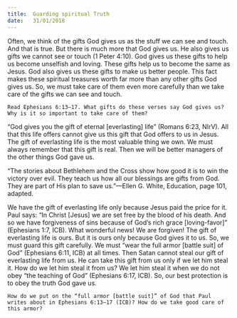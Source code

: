 ```yaml
---
title:  Guarding spiritual Truth
date:   31/01/2018
---
```


Often, we think of the gifts God gives us as the stuff we can see and touch. And that is true. But there is much more that God gives us. He also gives us gifts we cannot see or touch (1 Peter 4:10). God gives us these gifts to help us become unselfish and loving. These gifts help us to become the same as Jesus. God also gives us these gifts to make us better people. This fact makes these spiritual treasures worth far more than any other gifts God gives us. So, we must take care of them even more carefully than we take care of the gifts we can see and touch. 

`Read Ephesians 6:13–17. What gifts do these verses say God gives us? Why is it so important to take care of them?` 

“God gives you the gift of eternal [everlasting] life” (Romans 6:23, NIrV). All that this life offers cannot give us this gift that God offers to us in Jesus. The gift of everlasting life is the most valuable thing we own. We must always remember that this gift is real. Then we will be better managers of the other things God gave us. 

“The stories about Bethlehem and the Cross show how good it is to win the victory over evil. They teach us how all our blessings are gifts from God. They are part of His plan to save us.”—Ellen G. White, Education, page 101, adapted. 

We have the gift of everlasting life only because Jesus paid the price for it. Paul says: “In Christ [Jesus] we are set free by the blood of his death. And so we have forgiveness of sins because of God’s rich grace [loving-favor]” (Ephesians 1:7, ICB). What wonderful news! We are forgiven! The gift of everlasting life is ours. But it is ours only because God gives it to us. So, we must guard this gift carefully. We must “wear the full armor [battle suit] of God” (Ephesians 6:11, ICB) at all times. Then Satan cannot steal our gift of everlasting life from us. He can take this gift from us only if we let him steal it. How do we let him steal it from us? We let him steal it when we do not obey “the teaching of God” (Ephesians 6:17, ICB). So, our best protection is to obey the truth God gave us. 

`How do we put on the “full armor [battle suit]” of God that Paul writes about in Ephesians 6:13–17 (ICB)? How do we take good care of this armor?` 